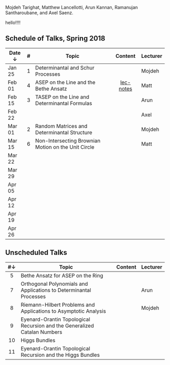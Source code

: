 Mojdeh Tarighat, Matthew Lancellotti, Arun Kannan, Ramanujan Santharoubane, and Axel Saenz.

hello!!!!


## Schedule of Talks, Spring 2018

Date ↓ | # | Topic | Content | Lecturer
-------|:-:|-------|:-------:|---------
Jan 25 | 1 | Determinantal and Schur Processes |  | Mojdeh
Feb 01 | 4 | ASEP on the Line and the Bethe Ansatz | [lec-notes](https://www.dropbox.com/s/pa82jc1uuremqsl/content.pdf?dl=0) | Matt
Feb 15 | 3 | TASEP on the Line and Determinantal Formulas |  | Arun
Feb 22 |  |  |  | Axel
Mar 01 | 2 | Random Matrices and Determinantal Structure |  | Mojdeh
Mar 15 | 6 | Non-Intersecting Brownian Motion on the Unit Circle |  | Matt
Mar 22 |  |  |  | 
Mar 29 |  |  |  | 
Apr 05 |  |  |  | 
Apr 12 |  |  |  | 
Apr 19 |  |  |  | 
Apr 26 |  |  |  | 


## Unscheduled Talks

 #↓| Topic | Content | Lecturer
:-:|-------|:-------:|---------
 5 | Bethe Ansatz for ASEP on the Ring |  | 
 7 | Orthogonal Polynomials and Applications to Determinantal Processes |  | Arun
 8 | Riemann-Hilbert Problems and Applications to Asymptotic Analysis |  | Mojdeh
 9 | Eyenard-Orantin Topological Recursion and the Generalized Catalan Numbers |  | 
10 | Higgs Bundles |  | 
11 | Eyenard-Orantin Topological Recursion and the Higgs Bundles |  | 

